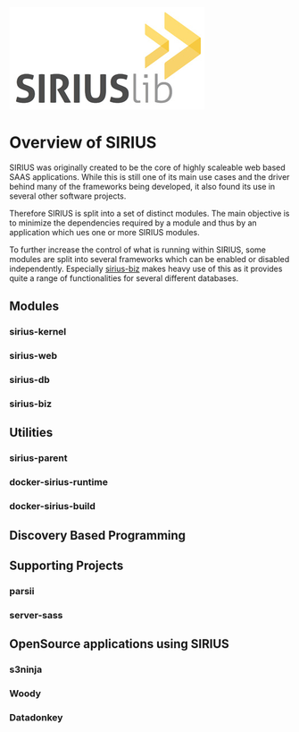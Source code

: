 ![sirius](sirius.jpg)

# Overview of SIRIUS

SIRIUS was originally created to be the core of highly scaleable web based SAAS
applications. While this is still one of its main use cases and the driver behind
many of the frameworks being developed, it also found its use in several other
software projects.

Therefore SIRIUS is split into a set of distinct modules. The main objective is to
minimize the dependencies required by a module and thus by an application which ues
one or more SIRIUS modules.

To further increase the control of what is running within SIRIUS, some modules are
split into several frameworks which can be enabled or disabled independently.
Especially [sirius-biz](https://github.com/scireum/sirius-biz) makes heavy use of 
this as it provides quite a range of functionalities for several different databases.

## Modules

### sirius-kernel

### sirius-web

### sirius-db

### sirius-biz

## Utilities

### sirius-parent

### docker-sirius-runtime

### docker-sirius-build

## Discovery Based Programming

## Supporting Projects

### parsii

### server-sass

## OpenSource applications using SIRIUS

### s3ninja

### Woody

### Datadonkey
